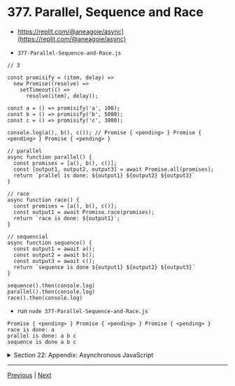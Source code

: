 # 377. Parallel, Sequence and Race

-   https://replit.com/@aneagoie/async](https://replit.com/@aneagoie/async)

- `377-Parallel-Sequence-and-Race.js`
```
// 3

const promisify = (item, delay) =>
  new Promise((resolve) =>
    setTimeout(() =>
      resolve(item), delay));

const a = () => promisify('a', 100);
const b = () => promisify('b', 5000);
const c = () => promisify('c', 3000);

console.log(a(), b(), c()); // Promise { <pending> } Promise { <pending> } Promise { <pending> }

// parallel
async function parallel() {
  const promises = [a(), b(), c()];
  const [output1, output2, output3] = await Promise.all(promises);
  return `prallel is done: ${output1} ${output2} ${output3}`
}

// race
async function race() {
  const promises = [a(), b(), c()];
  const output1 = await Promise.race(promises);
  return `race is done: ${output1}`;
}

// sequencial
async function sequence() {
  const output1 = await a();
  const output2 = await b();
  const output3 = await c();
  return `sequence is done ${output1} ${output2} ${output3}`
}

sequence().then(console.log)
parallel().then(console.log)
race().then(console.log)       
```

-   run `node 377-Parallel-Sequence-and-Race.js`
```
Promise { <pending> } Promise { <pending> } Promise { <pending> }
race is done: a
prallel is done: a b c
sequence is done a b c
```

<details>
  <summary> Section 22: Appendix: Asynchronous JavaScript </summary>

  - [Codebase: Async](../src/s22_Async/)

</details>


---

[Previous](./376_Job-Queue.md) | [Next](./378_ES2020_allSettled().md)